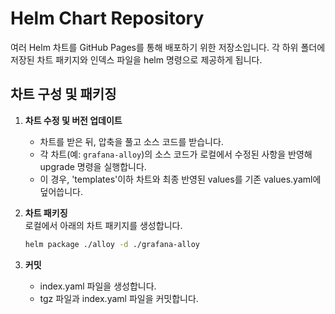 # Helm Chart Repository
여러 Helm 차트를 GitHub Pages를 통해 배포하기 위한 저장소입니다.
각 하위 폴더에 저장된 차트 패키지와 인덱스 파일을 helm 명령으로 제공하게 됩니다.

## 차트 구성 및 패키징
1. **차트 수정 및 버전 업데이트**  
   - 차트를 받은 뒤, 압축을 풀고 소스 코드를 받습니다.
   - 각 차트(예: `grafana-alloy`)의 소스 코드가 로컬에서 수정된 사항을 반영해 upgrade 명령을 실행합니다.
   - 이 경우, 'templates'이하 차트와 최종 반영된 values를 기존 values.yaml에 덮어씁니다.

2. **차트 패키징**  
   로컬에서 아래의 차트 패키지를 생성합니다.
   ```bash
   helm package ./alloy -d ./grafana-alloy

3. **커밋**
   - index.yaml 파일을 생성합니다.
   - tgz 파일과 index.yaml 파일을 커밋합니다.